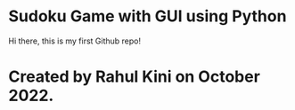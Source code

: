 # Sudoku Game with GUI using Python

Hi there, this is my first Github repo!

# Created by Rahul Kini on October 2022.